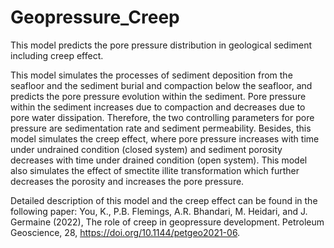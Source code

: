 # Geopressure_Creep
This model predicts the pore pressure distribution in geological sediment including creep effect.

This model simulates the processes of sediment deposition from the seafloor and the sediment burial and compaction below the seafloor, and predicts the pore pressure evolution within the sediment. Pore pressure within the sediment increases due to compaction and decreases due to pore water dissipation. Therefore, the two controlling parameters for pore pressure are sedimentation rate and sediment permeability. Besides, this model simulates the creep effect, where pore pressure increases with time under undrained condition (closed system) and sediment porosity decreases with time under drained condition (open system). This model also simulates the effect of smectite illite transformation which further decreases the porosity and increases the pore pressure.

Detailed description of this model and the creep effect can be found in the following paper:
You, K., P.B. Flemings, A.R. Bhandari, M. Heidari, and J. Germaine (2022), The role of creep in geopressure development. Petroleum Geoscience, 28, https://doi.org/10.1144/petgeo2021-06. 

